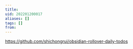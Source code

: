 ```yaml
---
title: 
uid: 202201200017
aliases: []
tags: []
from: 
---
```

https://github.com/shichongrui/obsidian-rollover-daily-todos